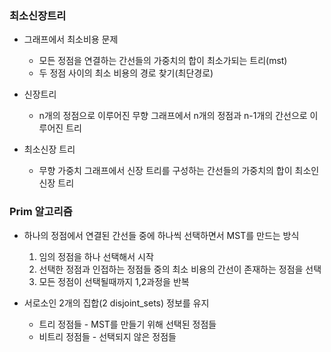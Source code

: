 ### 최소신장트리

- 그래프에서 최소비용 문제
  - 모든 정점을 연결하는 간선들의 가중치의 합이 최소가되는 트리(mst)
  - 두 정점 사이의 최소 비용의 경로 찾기(최단경로)

- 신장트리
  - n개의 정점으로 이루어진 무향 그래프에서 n개의 정점과 n-1개의 간선으로 이루어진 트리
- 최소신장 트리
  - 무향 가중치 그래프에서 신장 트리를 구성하는 간선들의 가중치의 합이 최소인 신장 트리



### Prim 알고리즘

- 하나의 정점에서 연결된 간선들 중에 하나씩 선택하면서 MST를 만드는 방식
  1. 임의 정점을 하나 선택해서 시작 
  2. 선택한 정점과 인접하는 정점들 중의 최소 비용의 간선이 존재하는 정점을 선택
  3. 모든 정점이 선택될때까지 1,2과정을 반복

- 서로소인 2개의 집합(2 disjoint_sets) 정보를 유지
  - 트리 정점들 - MST를 만들기 위해 선택된 정점들
  - 비트리 정점들 - 선택되지 않은 정점들